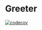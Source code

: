 # Greeter
[![codecov](https://codecov.io/gh/EliasGaliounas/Greeter/branch/main/graph/badge.svg?token=B4PZVEFZ3K)](https://codecov.io/gh/EliasGaliounas/Greeter)
